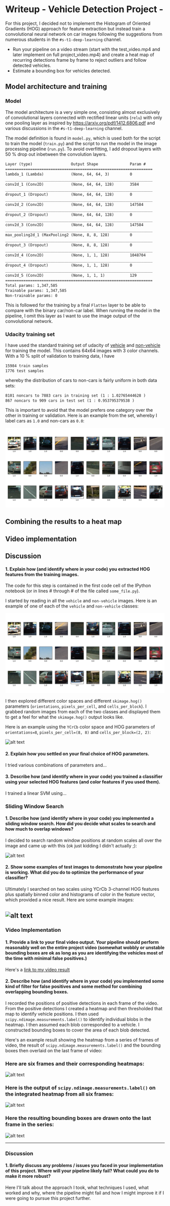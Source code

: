 # Writeup - Vehicle Detection Project -

For this project, I decided not to implement the Histogram of Oriented Gradients
(HOG) approach for feature extraction but instead train a convolutional neural
network on car images following the suggestions from numerous students in the
`#s-t1-deep-learning` channel.

* Run your pipeline on a video stream (start with the test_video.mp4 and later
  implement on full project_video.mp4) and create a heat map of recurring
  detections frame by frame to reject outliers and follow detected vehicles.
* Estimate a bounding box for vehicles detected.

[//]: # (Image References)
[image1]: ./output_images/training_data_overview.png
[image2]: ./examples/HOG_example.jpg
[image3]: ./examples/sliding_windows.jpg
[image4]: ./examples/sliding_window.jpg
[image5]: ./examples/bboxes_and_heat.png
[image6]: ./examples/labels_map.png
[image7]: ./examples/output_bboxes.png
[video1]: ./project_video.mp4

## Model architecture and training

### Model

The model architecture is a very simple one, consisting almost exclusively of
convolutional layers connected with rectified linear units (`relu`) with only
one pooling layer as inspired by
https://arxiv.org/pdf/1412.6806.pdf and various discussions in the
`#s-t1-deep-learning` channel.

The model definition is found in `model.py`, which is used both for the script
to train the model (`train.py`) and the script to run the model in the image
processing pipeline (`run.py`). To avoid overfitting, I add dropout layers
with 50 % drop out inbetween the convolution layers.
```
Layer (type)                 Output Shape              Param #
=================================================================
lambda_1 (Lambda)            (None, 64, 64, 3)         0
_________________________________________________________________
conv2d_1 (Conv2D)            (None, 64, 64, 128)       3584
_________________________________________________________________
dropout_1 (Dropout)          (None, 64, 64, 128)       0
_________________________________________________________________
conv2d_2 (Conv2D)            (None, 64, 64, 128)       147584
_________________________________________________________________
dropout_2 (Dropout)          (None, 64, 64, 128)       0
_________________________________________________________________
conv2d_3 (Conv2D)            (None, 64, 64, 128)       147584
_________________________________________________________________
max_pooling2d_1 (MaxPooling2 (None, 8, 8, 128)         0
_________________________________________________________________
dropout_3 (Dropout)          (None, 8, 8, 128)         0
_________________________________________________________________
conv2d_4 (Conv2D)            (None, 1, 1, 128)         1048704
_________________________________________________________________
dropout_4 (Dropout)          (None, 1, 1, 128)         0
_________________________________________________________________
conv2d_5 (Conv2D)            (None, 1, 1, 1)           129
=================================================================
Total params: 1,347,585
Trainable params: 1,347,585
Non-trainable params: 0
```
This is followed for the training by a final `Flatten` layer to be able to
compare with the binary car/non-car label. When running the model in the
pipeline, I omit this layer as I want to use the image output of the
convolutional network.

### Udacity training set
I have used the standard training set of udacity of
[vehicle](https://s3.amazonaws.com/udacity-sdc/Vehicle_Tracking/vehicles.zip)
and
[non-vehicle](https://s3.amazonaws.com/udacity-sdc/Vehicle_Tracking/non-vehicles.zip)
for training the model.  This contains 64x64 images with 3 color channels. With
a 10 % split of validation to training data, I have
```
15984 train samples
1776 test samples
```
whereby the distribution of cars to non-cars is fairly uniform in both data
sets:
```
8101 noncars to 7883 cars in training set (1 : 1.02765444628 )
867 noncars to 909 cars in test set (1 : 0.953795379538 )
```
This is important to avoid that the model prefers one category over the other
in training or validation. Here is an example from the set, whereby I label
cars as `1.0` and non-cars as `0.0`:

![alt text][image1]

## Combining the results to a heat map

## Video implementation

## Discussion






#### 1. Explain how (and identify where in your code) you extracted HOG features from the training images.

The code for this step is contained in the first code cell of the IPython notebook (or in lines # through # of the file called `some_file.py`).

I started by reading in all the `vehicle` and `non-vehicle` images.  Here is an example of one of each of the `vehicle` and `non-vehicle` classes:

![alt text][image1]

I then explored different color spaces and different `skimage.hog()` parameters (`orientations`, `pixels_per_cell`, and `cells_per_block`).  I grabbed random images from each of the two classes and displayed them to get a feel for what the `skimage.hog()` output looks like.

Here is an example using the `YCrCb` color space and HOG parameters of `orientations=8`, `pixels_per_cell=(8, 8)` and `cells_per_block=(2, 2)`:


![alt text][image2]

#### 2. Explain how you settled on your final choice of HOG parameters.

I tried various combinations of parameters and...

#### 3. Describe how (and identify where in your code) you trained a classifier using your selected HOG features (and color features if you used them).

I trained a linear SVM using...

### Sliding Window Search

#### 1. Describe how (and identify where in your code) you implemented a sliding window search.  How did you decide what scales to search and how much to overlap windows?

I decided to search random window positions at random scales all over the image and came up with this (ok just kidding I didn't actually ;):

![alt text][image3]

#### 2. Show some examples of test images to demonstrate how your pipeline is working.  What did you do to optimize the performance of your classifier?

Ultimately I searched on two scales using YCrCb 3-channel HOG features plus spatially binned color and histograms of color in the feature vector, which provided a nice result.  Here are some example images:

![alt text][image4]
---

### Video Implementation

#### 1. Provide a link to your final video output.  Your pipeline should perform reasonably well on the entire project video (somewhat wobbly or unstable bounding boxes are ok as long as you are identifying the vehicles most of the time with minimal false positives.)
Here's a [link to my video result](./project_video.mp4)


#### 2. Describe how (and identify where in your code) you implemented some kind of filter for false positives and some method for combining overlapping bounding boxes.

I recorded the positions of positive detections in each frame of the video.  From the positive detections I created a heatmap and then thresholded that map to identify vehicle positions.  I then used `scipy.ndimage.measurements.label()` to identify individual blobs in the heatmap.  I then assumed each blob corresponded to a vehicle.  I constructed bounding boxes to cover the area of each blob detected.

Here's an example result showing the heatmap from a series of frames of video, the result of `scipy.ndimage.measurements.label()` and the bounding boxes then overlaid on the last frame of video:

### Here are six frames and their corresponding heatmaps:

![alt text][image5]

### Here is the output of `scipy.ndimage.measurements.label()` on the integrated heatmap from all six frames:
![alt text][image6]

### Here the resulting bounding boxes are drawn onto the last frame in the series:
![alt text][image7]



---

### Discussion

#### 1. Briefly discuss any problems / issues you faced in your implementation of this project.  Where will your pipeline likely fail?  What could you do to make it more robust?

Here I'll talk about the approach I took, what techniques I used, what worked and why, where the pipeline might fail and how I might improve it if I were going to pursue this project further.

